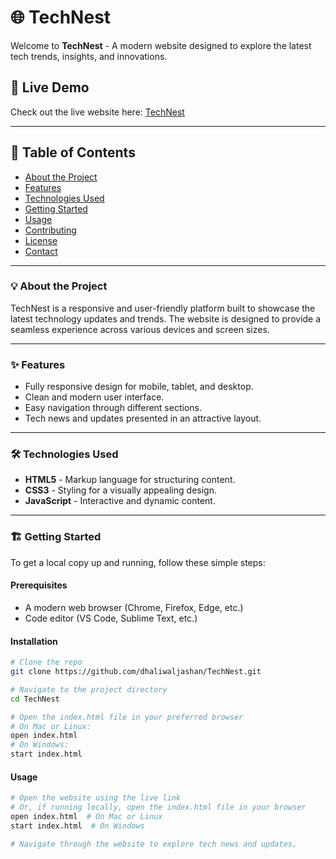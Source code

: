 # 🌐 TechNest

Welcome to **TechNest** - A modern website designed to explore the latest tech trends, insights, and innovations.

## 🚀 Live Demo  
Check out the live website here: [TechNest](https://dhaliwaljashan.github.io/TechNest/)  

---

## 📝 Table of Contents
- [About the Project](#about-the-project)
- [Features](#features)
- [Technologies Used](#technologies-used)
- [Getting Started](#getting-started)
- [Usage](#usage)
- [Contributing](#contributing)
- [License](#license)
- [Contact](#contact)

---

### 💡 About the Project
TechNest is a responsive and user-friendly platform built to showcase the latest technology updates and trends. The website is designed to provide a seamless experience across various devices and screen sizes.

---

### ✨ Features
- Fully responsive design for mobile, tablet, and desktop.
- Clean and modern user interface.
- Easy navigation through different sections.
- Tech news and updates presented in an attractive layout.

---

### 🛠️ Technologies Used
- **HTML5** - Markup language for structuring content.  
- **CSS3** - Styling for a visually appealing design.  
- **JavaScript** - Interactive and dynamic content.  

---

### 🏗️ Getting Started

To get a local copy up and running, follow these simple steps:

#### Prerequisites
- A modern web browser (Chrome, Firefox, Edge, etc.)
- Code editor (VS Code, Sublime Text, etc.)

#### Installation
```bash
# Clone the repo
git clone https://github.com/dhaliwaljashan/TechNest.git

# Navigate to the project directory
cd TechNest

# Open the index.html file in your preferred browser
# On Mac or Linux:
open index.html
# On Windows:
start index.html
```

#### Usage
```bash
# Open the website using the live link
# Or, if running locally, open the index.html file in your browser
open index.html  # On Mac or Linux
start index.html  # On Windows

# Navigate through the website to explore tech news and updates.

